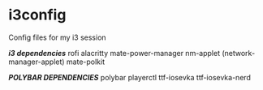 # i3config

Config files for my i3 session

***i3 dependencies***
rofi
alacritty
mate-power-manager
nm-applet (network-manager-applet)
mate-polkit


***POLYBAR DEPENDENCIES***
polybar
playerctl
ttf-iosevka
ttf-iosevka-nerd


